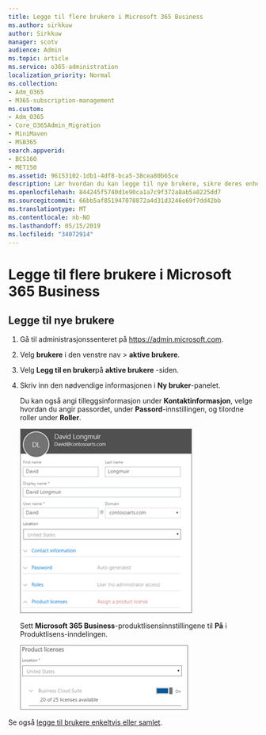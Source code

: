 ```yaml
---
title: Legge til flere brukere i Microsoft 365 Business
ms.author: sirkkuw
author: Sirkkuw
manager: scotv
audience: Admin
ms.topic: article
ms.service: o365-administration
localization_priority: Normal
ms.collection:
- Adm_O365
- M365-subscription-management
ms.custom:
- Adm_O365
- Core_O365Admin_Migration
- MiniMaven
- MSB365
search.appverid:
- BCS160
- MET150
ms.assetid: 96153102-1db1-4df8-bca5-38cea80b65ce
description: Lær hvordan du kan legge til nye brukere, sikre deres enheter og tilordne roller i Microsoft 365 Business.
ms.openlocfilehash: 844245f5740d1e90ca1a7c9f372a8ab5a8225dd7
ms.sourcegitcommit: 66bb5af851947078872a4d31d3246e69f7dd42bb
ms.translationtype: MT
ms.contentlocale: nb-NO
ms.lasthandoff: 05/15/2019
ms.locfileid: "34072914"
---
```

# <a name="add-additional-users-to-microsoft-365-business"></a>Legge til flere brukere i Microsoft 365 Business

## <a name="add-new-users"></a>Legge til nye brukere

1. Gå til administrasjonssenteret på <a href="https://go.microsoft.com/fwlink/p/?linkid=837890" target="_blank">https://admin.microsoft.com</a>. 
2. Velg **brukere** i den venstre nav \> **aktive brukere**.
1. Velg **Legg til en bruker**på **aktive brukere** -siden.
 4. Skriv inn den nødvendige informasjonen i **Ny bruker**-panelet. 
  
    Du kan også angi tilleggsinformasjon under **Kontaktinformasjon**, velge hvordan du angir passordet, under **Passord**-innstillingen, og tilordne roller under **Roller**.
      
    ![Enter user information in the New user card](media/f04d39ca-48be-4868-8330-8552a4754c8b.png)
      
    Sett **Microsoft 365 Business**-produktlisensinnstillingene til **På** i Produktlisens-inndelingen.
      
    ![Set the license setting to On position](media/7404f7f7-93bc-44a3-9ffb-4208b5b17402.png)
  
Se også [legge til brukere enkeltvis eller samlet](https://docs.microsoft.com/office365/admin/add-users/add-users).
  
